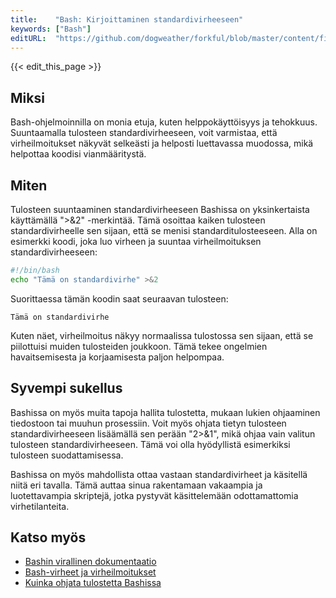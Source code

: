 ```yaml
---
title:    "Bash: Kirjoittaminen standardivirheeseen"
keywords: ["Bash"]
editURL:  "https://github.com/dogweather/forkful/blob/master/content/fi/bash/writing-to-standard-error.md"
---
```


{{< edit_this_page >}}

## Miksi

Bash-ohjelmoinnilla on monia etuja, kuten helppokäyttöisyys ja tehokkuus. Suuntaamalla tulosteen standardivirheeseen, voit varmistaa, että virheilmoitukset näkyvät selkeästi ja helposti luettavassa muodossa, mikä helpottaa koodisi vianmääritystä.

## Miten

Tulosteen suuntaaminen standardivirheeseen Bashissa on yksinkertaista käyttämällä ">&2" -merkintää. Tämä osoittaa kaiken tulosteen standardivirheelle sen sijaan, että se menisi standarditulosteeseen. Alla on esimerkki koodi, joka luo virheen ja suuntaa virheilmoituksen standardivirheeseen:

```Bash
#!/bin/bash
echo "Tämä on standardivirhe" >&2
```

Suorittaessa tämän koodin saat seuraavan tulosteen:

`Tämä on standardivirhe`

Kuten näet, virheilmoitus näkyy normaalissa tulostossa sen sijaan, että se piilottuisi muiden tulosteiden joukkoon. Tämä tekee ongelmien havaitsemisesta ja korjaamisesta paljon helpompaa.

## Syvempi sukellus

Bashissa on myös muita tapoja hallita tulostetta, mukaan lukien ohjaaminen tiedostoon tai muuhun prosessiin. Voit myös ohjata tietyn tulosteen standardivirheeseen lisäämällä sen perään "2>&1", mikä ohjaa vain valitun tulosteen standardivirheeseen. Tämä voi olla hyödyllistä esimerkiksi tulosteen suodattamisessa.

Bashissa on myös mahdollista ottaa vastaan standardivirheet ja käsitellä niitä eri tavalla. Tämä auttaa sinua rakentamaan vakaampia ja luotettavampia skriptejä, jotka pystyvät käsittelemään odottamattomia virhetilanteita.

## Katso myös

- [Bashin virallinen dokumentaatio](https://www.gnu.org/software/bash/)
- [Bash-virheet ja virheilmoitukset](https://www.bash-hackers.org/wiki/doku.php/scripting/basherrors)
- [Kuinka ohjata tulostetta Bashissa](https://www.linux.com/tutorials/how-redirect-output-or-errors-bash/)